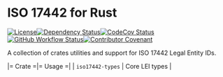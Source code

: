 # ISO 17442 for Rust

[![License][license-image]][license-link]<!--
-->[![Dependency Status][deps-image]][deps-link]<!--
-->[![CodeCov Status][codecov-image]][codecov-link]<!--
-->[![GitHub Workflow Status][gha-image]][gha-link]<!--
-->[![Contributor Covenant][conduct-image]][conduct-link]

A collection of crates utilities and support for ISO 17442 Legal Entity IDs.

|= Crate =|= Usage =|
| `iso17442-types` | Core LEI types |

[license-link]: LICENSE
[license-image]: https://img.shields.io/github/license/jcape/iso17442?style=flat-square
[deps-image]: https://deps.rs/repo/github/jcape/iso17442/status.svg?style=flat-square
[deps-link]: https://deps.rs/repo/github/jcape/iso17442
[codecov-image]: https://img.shields.io/codecov/c/github/jcape/iso17442/develop?style=flat-square
[codecov-link]: https://codecov.io/gh/jcape/iso17442
[gha-image]: https://img.shields.io/github/actions/workflow/status/jcape/iso17442/ci.yml?branch=main&style=flat-square
[gha-link]: https://github.com/jcape/iso17442/actions/workflows/ci.yml?query=branch%3Amain
[conduct-link]: CODE_OF_CONDUCT.md
[conduct-image]: https://img.shields.io/badge/Contributor%20Covenant-2.1-4baaaa.svg?style=flat-square

